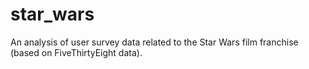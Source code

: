 # star_wars
An analysis of user survey data related to the Star Wars film franchise (based on FiveThirtyEight data).
